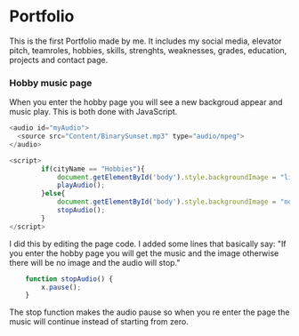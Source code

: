 # Portfolio
This is the first Portfolio made by me.
It includes my social media, elevator pitch, teamroles, hobbies, skills, strenghts, weaknesses, grades, education, projects and contact page.

### Hobby music page
When you enter the hobby page you will see a new backgroud appear and music play. This is both done with JavaScript.

```JavaScript
<audio id="myAudio">
  <source src="Content/BinarySunset.mp3" type="audio/mpeg">
</audio>

<script>
        if(cityName == "Hobbies"){
            document.getElementById('body').style.backgroundImage = "linear-gradient(to top, rgba(245, 246, 252, 0), rgba(0, 0, 0, 0.697), rgb(0, 0, 0)), url('Images/StarWarsBackground.png')";
            playAudio();
        }else{
            document.getElementById('body').style.backgroundImage = "none";
            stopAudio();
        }
</script>
```
I did this by editing the page code. I added some lines that basically say: "If you enter the hobby page you will get the music and the image otherwise there will be no image and the audio will stop."
```JavaScript
    function stopAudio() { 
        x.pause();
    } 
```
The stop function makes the audio pause so when you re enter the page the music will continue instead of starting from zero.
